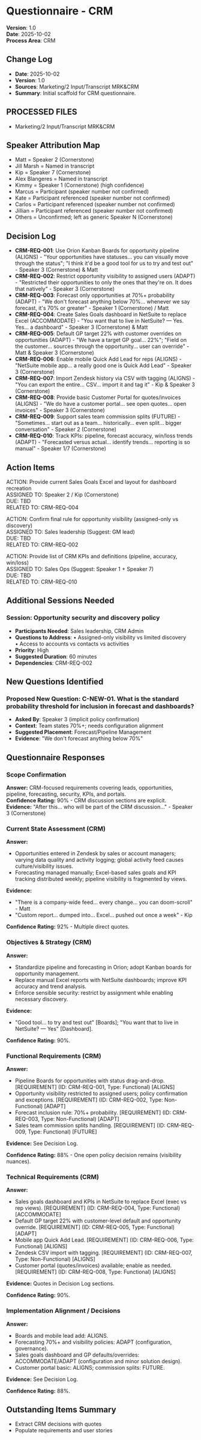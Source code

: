 # Questionnaire - CRM
**Version**: 1.0  
**Date**: 2025-10-02  
**Process Area**: CRM

## Change Log
- **Date**: 2025-10-02
- **Version**: 1.0
- **Sources**: Marketing/2 Input/Transcript MRK&CRM
- **Summary**: Initial scaffold for CRM questionnaire.

## PROCESSED FILES
- Marketing/2 Input/Transcript MRK&CRM

## Speaker Attribution Map
- Matt = Speaker 2 (Cornerstone)  
- Jill Marsh = Named in transcript  
- Kip = Speaker 7 (Cornerstone)  
- Alex Blangeres = Named in transcript  
- Kimmy = Speaker 1 (Cornerstone) (high confidence)  
- Marcus = Participant (speaker number not confirmed)  
- Kate = Participant referenced (speaker number not confirmed)  
- Carlos = Participant referenced (speaker number not confirmed)  
- Jillian = Participant referenced (speaker number not confirmed)  
- Others = Unconfirmed; left as generic Speaker N (Cornerstone)

## Decision Log
- **CRM-REQ-001**: Use Orion Kanban Boards for opportunity pipeline (ALIGNS) - "Your opportunities have statuses… you can visually move through the status"; "I think it'd be a good tool for us to try and test out" - Speaker 3 (Cornerstone) & Matt
- **CRM-REQ-002**: Restrict opportunity visibility to assigned users (ADAPT) - "Restricted their opportunities to only the ones that they're on. It does that natively" - Speaker 3 (Cornerstone)
- **CRM-REQ-003**: Forecast only opportunities at 70%+ probability (ADAPT) - "We don't forecast anything below 70%… whenever we say forecast, it's 70% or greater" - Speaker 1 (Cornerstone) / Matt
- **CRM-REQ-004**: Create Sales Goals dashboard in NetSuite to replace Excel (ACCOMMODATE) - "You want that to live in NetSuite? — Yes. Yes… a dashboard" - Speaker 3 (Cornerstone) & Matt
- **CRM-REQ-005**: Default GP target 22% with customer overrides on opportunities (ADAPT) - "We have a target GP goal… 22%"; "Field on the customer… sources through the opportunity… user can override" - Matt & Speaker 3 (Cornerstone)
- **CRM-REQ-006**: Enable mobile Quick Add Lead for reps (ALIGNS) - "NetSuite mobile app… a really good one is Quick Add Lead" - Speaker 3 (Cornerstone)
- **CRM-REQ-007**: Import Zendesk history via CSV with tagging (ALIGNS) - "You can export the entire… CSV… import it and tag it" - Kip & Speaker 3 (Cornerstone)
- **CRM-REQ-008**: Provide basic Customer Portal for quotes/invoices (ALIGNS) - "We do have a customer portal… see open quotes… open invoices" - Speaker 3 (Cornerstone)
- **CRM-REQ-009**: Support sales team commission splits (FUTURE) - "Sometimes… start out as a team… historically… even split… bigger conversation" - Speaker 2 (Cornerstone)
- **CRM-REQ-010**: Track KPIs: pipeline, forecast accuracy, win/loss trends (ADAPT) - "Forecasted versus actual… identify trends… reporting is so manual" - Speaker 1/7 (Cornerstone)

## Action Items
ACTION: Provide current Sales Goals Excel and layout for dashboard recreation  
ASSIGNED TO: Speaker 2 / Kip (Cornerstone)  
DUE: TBD  
RELATED TO: CRM-REQ-004

ACTION: Confirm final rule for opportunity visibility (assigned-only vs discovery)  
ASSIGNED TO: Sales leadership (Suggest: GM lead)  
DUE: TBD  
RELATED TO: CRM-REQ-002

ACTION: Provide list of CRM KPIs and definitions (pipeline, accuracy, win/loss)  
ASSIGNED TO: Sales Ops (Suggest: Speaker 1 + Speaker 7)  
DUE: TBD  
RELATED TO: CRM-REQ-010

## Additional Sessions Needed
### Session: Opportunity security and discovery policy
- **Participants Needed**: Sales leadership, CRM Admin
- **Questions to Address**: 
  • Assigned-only visibility vs limited discovery  
  • Access to accounts vs contacts vs activities  
- **Priority**: High
- **Suggested Duration**: 60 minutes
- **Dependencies**: CRM-REQ-002

## New Questions Identified
### Proposed New Question: C-NEW-01. What is the standard probability threshold for inclusion in forecast and dashboards?
- **Asked By**: Speaker 3 (implicit policy confirmation)
- **Context**: Team states 70%+; needs configuration alignment
- **Suggested Placement**: Forecast/Pipeline Management
- **Evidence**: "We don't forecast anything below 70%"

## Questionnaire Responses
### Scope Confirmation
**Answer:** CRM-focused requirements covering leads, opportunities, pipeline, forecasting, security, KPIs, and portals.  
**Confidence Rating:** 90% - CRM discussion sections are explicit.  
**Evidence:** "After this… who will be part of the CRM discussion…" - Speaker 3 (Cornerstone)

### Current State Assessment (CRM)
**Answer:**
- Opportunities entered in Zendesk by sales or account managers; varying data quality and activity logging; global activity feed causes culture/visibility issues.  
- Forecasting managed manually; Excel-based sales goals and KPI tracking distributed weekly; pipeline visibility is fragmented by views.  

**Evidence:**
- "There is a company-wide feed… every change… you can doom-scroll" - Matt  
- "Custom report… dumped into… Excel… pushed out once a week" - Kip

**Confidence Rating:** 92% - Multiple direct quotes.

### Objectives & Strategy (CRM)
**Answer:**
- Standardize pipeline and forecasting in Orion; adopt Kanban boards for opportunity management.  
- Replace manual Excel reports with NetSuite dashboards; improve KPI accuracy and trend analysis.  
- Enforce sensible security: restrict by assignment while enabling necessary discovery.  

**Evidence:**
- "Good tool… to try and test out" [Boards]; "You want that to live in NetSuite? — Yes" [Dashboard].

**Confidence Rating:** 90%.

### Functional Requirements (CRM)
**Answer:**
- Pipeline Boards for opportunities with status drag-and-drop. [REQUIREMENT] (ID: CRM-REQ-001, Type: Functional) [ALIGNS]  
- Opportunity visibility restricted to assigned users; policy confirmation and exceptions. [REQUIREMENT] (ID: CRM-REQ-002, Type: Non-Functional) [ADAPT]  
- Forecast inclusion rule: 70%+ probability. [REQUIREMENT] (ID: CRM-REQ-003, Type: Non-Functional) [ADAPT]  
- Sales team commission splits handling. [REQUIREMENT] (ID: CRM-REQ-009, Type: Functional) [FUTURE]

**Evidence:** See Decision Log.

**Confidence Rating:** 88% - One open policy decision remains (visibility nuances).

### Technical Requirements (CRM)
**Answer:**
- Sales goals dashboard and KPIs in NetSuite to replace Excel (exec vs rep views). [REQUIREMENT] (ID: CRM-REQ-004, Type: Functional) [ACCOMMODATE]  
- Default GP target 22% with customer-level default and opportunity override. [REQUIREMENT] (ID: CRM-REQ-005, Type: Functional) [ADAPT]  
- Mobile app Quick Add Lead. [REQUIREMENT] (ID: CRM-REQ-006, Type: Functional) [ALIGNS]  
- Zendesk CSV import with tagging. [REQUIREMENT] (ID: CRM-REQ-007, Type: Non-Functional) [ALIGNS]  
- Customer portal (quotes/invoices) available; enable as needed. [REQUIREMENT] (ID: CRM-REQ-008, Type: Functional) [ALIGNS]

**Evidence:** Quotes in Decision Log sections.

**Confidence Rating:** 90%.

### Implementation Alignment / Decisions
**Answer:**
- Boards and mobile lead add: ALIGNS.  
- Forecasting 70%+ and visibility policies: ADAPT (configuration, governance).  
- Sales goals dashboard and GP defaults/overrides: ACCOMMODATE/ADAPT (configuration and minor solution design).  
- Customer portal basic: ALIGNS; commission splits: FUTURE.

**Evidence:** See Decision Log.

**Confidence Rating:** 88%.

## Outstanding Items Summary
- Extract CRM decisions with quotes
- Populate requirements and user stories

